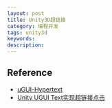 ```yaml
---
layout: post
title: Unity3D超链接
category: 编程开发
tags: unity3d
keywords: 
description: 
---
```



##

## Reference

* [uGUI-Hypertext](https://github.com/setchi/uGUI-Hypertext)
* [Unity UGUI Text实现超链接点击](https://blog.csdn.net/weixin_43737238/article/details/104377121)